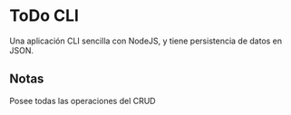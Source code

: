 # ToDo CLI
Una aplicación CLI sencilla con NodeJS, y tiene persistencia de datos en JSON.
## Notas
Posee todas las operaciones del CRUD
